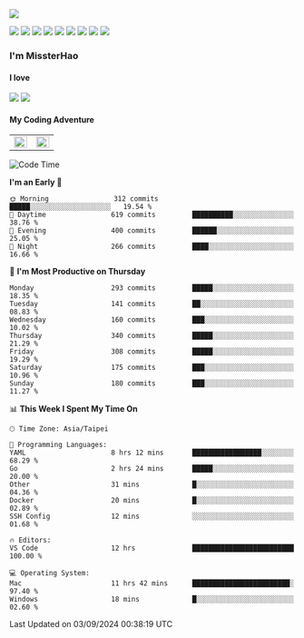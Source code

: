 ![](https://komarev.com/ghpvc/?username=MissterHao&color=ff69b4)

[![](https://img.shields.io/badge/Amazon%20AWS-%23232F3E?logo=amazon-aws&logoColor=white&style=for-the-badge)](https://aws.amazon.com/)
[![](https://img.shields.io/badge/Python-3776AB?style=for-the-badge&logo=python&logoColor=white)](https://www.djangoproject.com/)
[![](https://img.shields.io/badge/Django-092E20?style=for-the-badge&logo=django&logoColor=white)](https://www.python.org/)
[![](https://img.shields.io/badge/Rust-%23EB6400?style=for-the-badge&logo=rust&logoColor=white)](https://www.python.org/)
[![](https://img.shields.io/badge/Flask-23232F3E?style=for-the-badge&logo=flask&logoColor=white)](https://flask.palletsprojects.com/en/2.1.x/)
[![](https://img.shields.io/badge/go-%2300ADD8.svg?&style=for-the-badge&logo=go&logoColor=white)](https://golang.org/)
[![](https://img.shields.io/badge/javascript-%23F7DF1E.svg?&style=for-the-badge&logo=javascript&logoColor=black)](https://www.javascript.com/)
[![](https://img.shields.io/badge/mysql-%234479A1.svg?&style=for-the-badge&logo=mysql&logoColor=white)](https://www.mysql.com/)
[![](https://img.shields.io/badge/docker-%232496ED.svg?&style=for-the-badge&logo=docker&logoColor=white)](https://www.docker.com/)

### I'm MissterHao

#### I love  
![](https://img.shields.io/badge/Netflix-E50914?style=for-the-badge&logo=netflix&logoColor=white)
![](https://img.shields.io/badge/YouTube-FF0000?style=for-the-badge&logo=youtube&logoColor=white)

#### My Coding Adventure
<!-- Readme stats -->
<!-- https://github.com/anuraghazra/github-readme-stats -->
<table>
<tr>
    <td valign="top" width="50%">
    <img src="https://github-readme-stats.vercel.app/api?username=MissterHao&hide_border=true&show_icons=true&locale=en" align="left" style="width: 100%" />
    </td>
    <td valign="top" width="50%">
    <img src="https://github-readme-stats.vercel.app/api/top-langs?username=MissterHao&hide_border=true&show_icons=true&locale=en&layout=compact" align="left" style="width: 100%" />
    </td>
</tr>
</table>  


<!--START_SECTION:waka-->
![Code Time](http://img.shields.io/badge/Code%20Time-1%2C698%20hrs%2058%20mins-blue)

**I'm an Early 🐤** 

```text
🌞 Morning                312 commits         █████░░░░░░░░░░░░░░░░░░░░   19.54 % 
🌆 Daytime                619 commits         ██████████░░░░░░░░░░░░░░░   38.76 % 
🌃 Evening                400 commits         ██████░░░░░░░░░░░░░░░░░░░   25.05 % 
🌙 Night                  266 commits         ████░░░░░░░░░░░░░░░░░░░░░   16.66 % 
```
📅 **I'm Most Productive on Thursday** 

```text
Monday                   293 commits         █████░░░░░░░░░░░░░░░░░░░░   18.35 % 
Tuesday                  141 commits         ██░░░░░░░░░░░░░░░░░░░░░░░   08.83 % 
Wednesday                160 commits         ███░░░░░░░░░░░░░░░░░░░░░░   10.02 % 
Thursday                 340 commits         █████░░░░░░░░░░░░░░░░░░░░   21.29 % 
Friday                   308 commits         █████░░░░░░░░░░░░░░░░░░░░   19.29 % 
Saturday                 175 commits         ███░░░░░░░░░░░░░░░░░░░░░░   10.96 % 
Sunday                   180 commits         ███░░░░░░░░░░░░░░░░░░░░░░   11.27 % 
```


📊 **This Week I Spent My Time On** 

```text
🕑︎ Time Zone: Asia/Taipei

💬 Programming Languages: 
YAML                     8 hrs 12 mins       █████████████████░░░░░░░░   68.29 % 
Go                       2 hrs 24 mins       █████░░░░░░░░░░░░░░░░░░░░   20.00 % 
Other                    31 mins             █░░░░░░░░░░░░░░░░░░░░░░░░   04.36 % 
Docker                   20 mins             █░░░░░░░░░░░░░░░░░░░░░░░░   02.89 % 
SSH Config               12 mins             ░░░░░░░░░░░░░░░░░░░░░░░░░   01.68 % 

🔥 Editors: 
VS Code                  12 hrs              █████████████████████████   100.00 % 

💻 Operating System: 
Mac                      11 hrs 42 mins      ████████████████████████░   97.40 % 
Windows                  18 mins             █░░░░░░░░░░░░░░░░░░░░░░░░   02.60 % 
```


 Last Updated on 03/09/2024 00:38:19 UTC
<!--END_SECTION:waka-->

<!--
**MissterHao/MissterHao** is a ✨ _special_ ✨ repository because its `README.md` (this file) appears on your GitHub profile.

Here are some ideas to get you started:

- 🔭 I’m currently working on ...
- 🌱 I’m currently learning ...
- 👯 I’m looking to collaborate on ...
- 🤔 I’m looking for help with ...
- 💬 Ask me about ...
- 📫 How to reach me: ...
- 😄 Pronouns: ...
- ⚡ Fun fact: ...
-->
